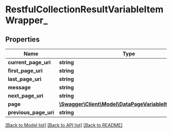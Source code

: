 # RestfulCollectionResultVariableItemWrapper_

## Properties
Name | Type | Description | Notes
------------ | ------------- | ------------- | -------------
**current_page_uri** | **string** |  | [optional] 
**first_page_uri** | **string** |  | [optional] 
**last_page_uri** | **string** |  | [optional] 
**message** | **string** |  | [optional] 
**next_page_uri** | **string** |  | [optional] 
**page** | [**\Swagger\Client\Model\DataPageVariableItemWrapper_**](DataPageVariableItemWrapper_.md) |  | [optional] 
**previous_page_uri** | **string** |  | [optional] 

[[Back to Model list]](../README.md#documentation-for-models) [[Back to API list]](../README.md#documentation-for-api-endpoints) [[Back to README]](../README.md)


